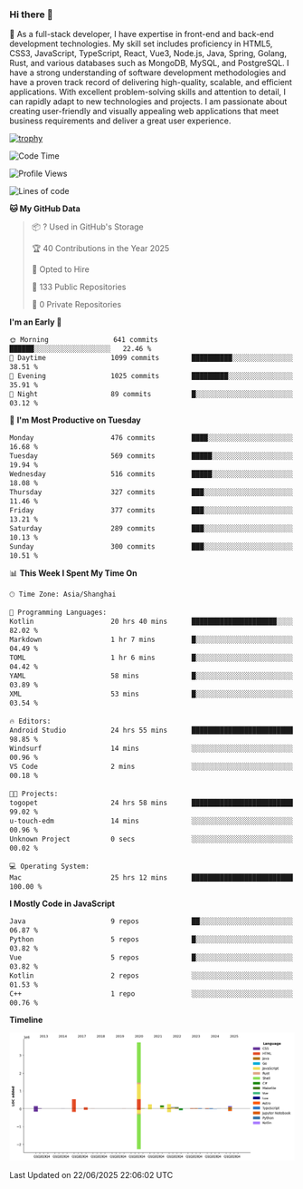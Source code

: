 ### Hi there 👋

🌱 As a full-stack developer, I have expertise in front-end and back-end development technologies. My skill set includes proficiency in HTML5, CSS3, JavaScript, TypeScript, React, Vue3, Node.js, Java, Spring, Golang, Rust, and various databases such as MongoDB, MySQL, and PostgreSQL. I have a strong understanding of software development methodologies and have a proven track record of delivering high-quality, scalable, and efficient applications. With excellent problem-solving skills and attention to detail, I can rapidly adapt to new technologies and projects. I am passionate about creating user-friendly and visually appealing web applications that meet business requirements and deliver a great user experience.

[![trophy](https://github-profile-trophy.vercel.app/?username=elton&rank=SECRET,SSS,SS,S,AAA,AA,A&theme=onedark&no-frame=true&margin-w=10)](https://github.com/ryo-ma/github-profile-trophy)

<!--START_SECTION:waka-->
![Code Time](http://img.shields.io/badge/Code%20Time-1%2C754%20hrs%2047%20mins-blue)

![Profile Views](http://img.shields.io/badge/Profile%20Views-0-blue)

![Lines of code](https://img.shields.io/badge/From%20Hello%20World%20I%27ve%20Written-5.7%20million%20lines%20of%20code-blue)

**🐱 My GitHub Data** 

> 📦 ? Used in GitHub's Storage 
 > 
> 🏆 40 Contributions in the Year 2025
 > 
> 💼 Opted to Hire
 > 
> 📜 133 Public Repositories 
 > 
> 🔑 0 Private Repositories 
 > 
**I'm an Early 🐤** 

```text
🌞 Morning                641 commits         ██████░░░░░░░░░░░░░░░░░░░   22.46 % 
🌆 Daytime                1099 commits        ██████████░░░░░░░░░░░░░░░   38.51 % 
🌃 Evening                1025 commits        █████████░░░░░░░░░░░░░░░░   35.91 % 
🌙 Night                  89 commits          █░░░░░░░░░░░░░░░░░░░░░░░░   03.12 % 
```
📅 **I'm Most Productive on Tuesday** 

```text
Monday                   476 commits         ████░░░░░░░░░░░░░░░░░░░░░   16.68 % 
Tuesday                  569 commits         █████░░░░░░░░░░░░░░░░░░░░   19.94 % 
Wednesday                516 commits         █████░░░░░░░░░░░░░░░░░░░░   18.08 % 
Thursday                 327 commits         ███░░░░░░░░░░░░░░░░░░░░░░   11.46 % 
Friday                   377 commits         ███░░░░░░░░░░░░░░░░░░░░░░   13.21 % 
Saturday                 289 commits         ███░░░░░░░░░░░░░░░░░░░░░░   10.13 % 
Sunday                   300 commits         ███░░░░░░░░░░░░░░░░░░░░░░   10.51 % 
```


📊 **This Week I Spent My Time On** 

```text
🕑︎ Time Zone: Asia/Shanghai

💬 Programming Languages: 
Kotlin                   20 hrs 40 mins      █████████████████████░░░░   82.02 % 
Markdown                 1 hr 7 mins         █░░░░░░░░░░░░░░░░░░░░░░░░   04.49 % 
TOML                     1 hr 6 mins         █░░░░░░░░░░░░░░░░░░░░░░░░   04.42 % 
YAML                     58 mins             █░░░░░░░░░░░░░░░░░░░░░░░░   03.89 % 
XML                      53 mins             █░░░░░░░░░░░░░░░░░░░░░░░░   03.54 % 

🔥 Editors: 
Android Studio           24 hrs 55 mins      █████████████████████████   98.85 % 
Windsurf                 14 mins             ░░░░░░░░░░░░░░░░░░░░░░░░░   00.96 % 
VS Code                  2 mins              ░░░░░░░░░░░░░░░░░░░░░░░░░   00.18 % 

🐱‍💻 Projects: 
togopet                  24 hrs 58 mins      █████████████████████████   99.02 % 
u-touch-edm              14 mins             ░░░░░░░░░░░░░░░░░░░░░░░░░   00.96 % 
Unknown Project          0 secs              ░░░░░░░░░░░░░░░░░░░░░░░░░   00.02 % 

💻 Operating System: 
Mac                      25 hrs 12 mins      █████████████████████████   100.00 % 
```

**I Mostly Code in JavaScript** 

```text
Java                     9 repos             ██░░░░░░░░░░░░░░░░░░░░░░░   06.87 % 
Python                   5 repos             █░░░░░░░░░░░░░░░░░░░░░░░░   03.82 % 
Vue                      5 repos             █░░░░░░░░░░░░░░░░░░░░░░░░   03.82 % 
Kotlin                   2 repos             ░░░░░░░░░░░░░░░░░░░░░░░░░   01.53 % 
C++                      1 repo              ░░░░░░░░░░░░░░░░░░░░░░░░░   00.76 % 
```



**Timeline**

![Lines of Code chart](https://raw.githubusercontent.com/elton/elton/main/assets/bar_graph.png)


 Last Updated on 22/06/2025 22:06:02 UTC
<!--END_SECTION:waka-->

<!--
**elton/elton** is a ✨ _special_ ✨ repository because its `README.md` (this file) appears on your GitHub profile.

Here are some ideas to get you started:

- 🔭 I’m currently working on ...
- 🌱 I’m currently learning ...
- 👯 I’m looking to collaborate on ...
- 🤔 I’m looking for help with ...
- 💬 Ask me about ...
- 📫 How to reach me: ...
- 😄 Pronouns: ...
- ⚡ Fun fact: ...
-->
